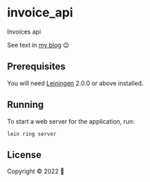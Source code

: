 # invoice_api

Invoices api

See text in [my blog](https://aristotelescoutinho.com.br) 😉

## Prerequisites

You will need [Leiningen][] 2.0.0 or above installed.

[leiningen]: https://github.com/technomancy/leiningen

## Running

To start a web server for the application, run:

    lein ring server

## License

Copyright © 2022 💚
